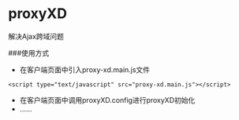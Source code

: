 proxyXD
=======

解决Ajax跨域问题

###使用方式
* 在客户端页面中引入proxy-xd.main.js文件
	
```
<script type="text/javascript" src="proxy-xd.main.js"></script>	
```

*	在客户端页面中调用proxyXD.config进行proxyXD初始化
*	......



